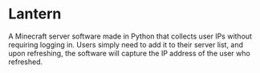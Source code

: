 # Lantern
A Minecraft server software made in Python that collects user IPs without requiring logging in. Users simply need to add it to their server list, and upon refreshing, the software will capture the IP address of the user who refreshed.
